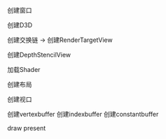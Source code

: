 创建窗口

创建D3D

创建交换链 -> 创建RenderTargetView

创建DepthStencilView

加载Shader

创建布局

创建视口


创建vertexbuffer
创建indexbuffer
创建constantbuffer

draw
present